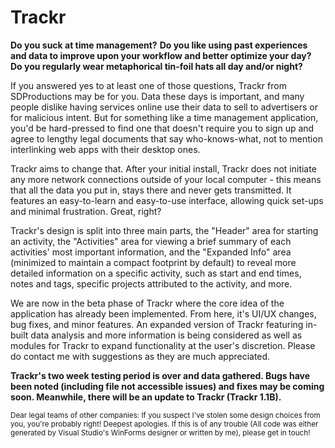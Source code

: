 # Trackr

<b>Do you suck at time management?</b>
<b>Do you like using past experiences and data to improve upon your workflow and better optimize your day?</b>
<b>Do you regularly wear metaphorical tin-foil hats all day and/or night?</b>


If you answered yes to at least one of those questions, Trackr from SDProductions may be for you. Data these days is important, and many people dislike having services online use their data to sell to advertisers or for malicious intent. But for something like a time management application, you'd be hard-pressed to find one that doesn't require you to sign up and agree to lengthy legal documents that say who-knows-what, not to mention interlinking web apps with their desktop ones.

Trackr aims to change that. After your initial install, Trackr does not initiate any more network connections outside of your local computer - this means that all the data you put in, stays there and never gets transmitted. It features an easy-to-learn and easy-to-use interface, allowing quick set-ups and minimal frustration. Great, right?

Trackr's design is split into three main parts, the "Header" area for starting an activity, the "Activities" area for viewing a brief summary of each activities' most important information, and the "Expanded Info" area (minimized to maintain a compact footprint by default) to reveal more detailed information on a specific activity, such as start and end times, notes and tags, specific projects attributed to the activity, and more.

We are now in the beta phase of Trackr where the core idea of the application has already been implemented. From here, it's UI/UX changes, bug fixes, and minor features. An expanded version of Trackr featuring in-built data analysis and more information is being considered as well as modules for Trackr to expand functionality at the user's discretion. Please do contact me with suggestions as they are much appreciated.

<b>Trackr's two week testing period is over and data gathered. Bugs have been noted (including file not accessible issues) and fixes may be coming soon. Meanwhile, there will be an update to Trackr (Trackr 1.1B).</b>

<sup>Dear legal teams of other companies: If you suspect I've stolen some design choices from you, you're probably right! Deepest apologies. If this is of any trouble (All code was either generated by Visual Studio's WinForms designer or written by me), please get in touch!</sup>
